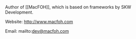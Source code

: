 

Author of [[MacFOH]], which is based on frameworks by SKW Development.

Website:  http://www.macfoh.com

Email:  mailto:dev@macfoh.com